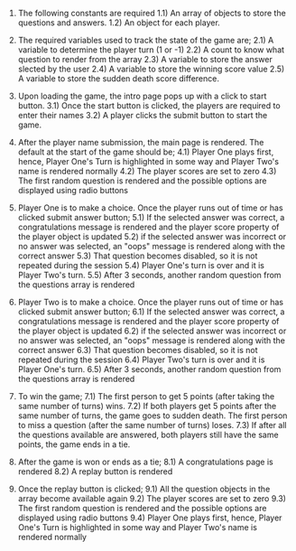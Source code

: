 1) The following constants are required
    1.1) An array of objects to store the questions and answers.
    1.2) An object for each player.

2) The required variables used to track the state of the game are;
    2.1) A variable to determine the player turn (1 or -1)
    2.2) A count to know what question to render from the array
    2.3) A variable to store the answer slected by the user
    2.4) A variable to store the winning score value
    2.5) A variable to store the sudden death score difference.

3) Upon loading the game, the intro page pops up with a click to start button.
    3.1) Once the start button is clicked, the players are required to enter their names
    3.2) A player clicks the submit button to start the game.

4) After the player name submission, the main page is rendered. The default at the start of the game should be;
    4.1) Player One plays first, hence, Player One's Turn is highlighted in some way and Player Two's name is rendered normally
    4.2) The player scores are set to zero 
    4.3) The first random question is rendered and the possible options are displayed using radio buttons

5) Player One is to make a choice. Once the player runs out of time or has clicked submit answer button;
    5.1) If the selected answer was correct, a congratulations message is rendered and the player score property of the player object is updated
    5.2) if the selected answer was incorrect or no answer was selected, an "oops" message is rendered along with the correct answer
    5.3) That question becomes disabled, so it is not repeated during the session
    5.4) Player One's turn is over and it is Player Two's turn. 
    5.5) After 3 seconds, another random question from the questions array is rendered

6) Player Two is to make a choice. Once the player runs out of time or has clicked submit answer button;
    6.1) If the selected answer was correct, a congratulations message is rendered and the player score property of the player object is updated
    6.2) if the selected answer was incorrect or no answer was selected, an "oops" message is rendered along with the correct answer
    6.3) That question becomes disabled, so it is not repeated during the session
    6.4) Player Two's turn is over and it is Player One's turn. 
    6.5) After 3 seconds, another random question from the questions array is rendered

7) To win the game;
    7.1) The first person to get 5 points (after taking the same number of turns) wins.
    7.2) If both players get 5 points after the same number of turns, the game goes to sudden death. The first person to miss a question (after the same number of turns) loses.
    7.3) If after all the questions available are answered, both players still have the same points, the game ends in a tie.

8) After the game is won or ends as a tie;
    8.1) A congratulations page is rendered
    8.2) A replay button is rendered

9) Once the replay button is clicked;
    9.1) All the question objects in the array become available again
    9.2) The player scores are set to zero
    9.3) The first random question is rendered and the possible options are displayed using radio buttons
    9.4) Player One plays first, hence, Player One's Turn is highlighted in some way and Player Two's name is rendered normally

    